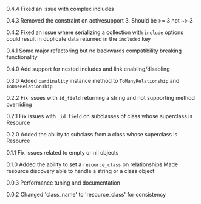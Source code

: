 0.4.4
Fixed an issue with complex includes

0.4.3
Removed the constraint on activesupport 3. Should be >= 3 not ~> 3

0.4.2
Fixed an issue where serializing a collection with `include` options could result in duplicate
data returned in the `included` key

0.4.1
Some major refactoring but no backwards compatibility breaking functionality

0.4.0
Add support for nested includes and link enabling/disabling

0.3.0
Added `cardinality` instance method to `ToManyRelationship` and `ToOneRelationship`

0.2.2
Fix issues with `id_field` returning a string and not supporting method overriding

0.2.1
Fix issues with `_id_field` on subclasses of class whose superclass is Resource

0.2.0
Added the ability to subclass from a class whose superclass is Resource

0.1.1
Fix issues related to empty or nil objects

0.1.0
Added the ability to set a `resource_class` on relationships
Made resource discovery able to handle a string or a class object

0.0.3
Performance tuning and documentation

0.0.2
Changed 'class_name' to 'resource_class' for consistency
